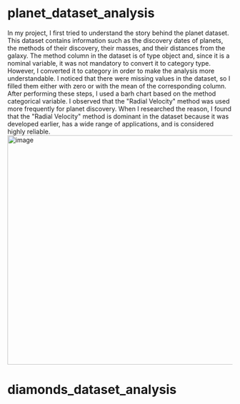 # **planet_dataset_analysis**
In my project, I first tried to understand the story behind the planet dataset. This dataset contains information such as the discovery dates of planets, the methods of their discovery, their masses, and their distances from the galaxy. The method column in the dataset is of type object and, since it is a nominal variable, it was not mandatory to convert it to category type. However, I converted it to category in order to make the analysis more understandable. I noticed that there were missing values in the dataset, so I filled them either with zero or with the mean of the corresponding column. After performing these steps, I used a barh chart based on the method categorical variable. I observed that the "Radial Velocity" method was used more frequently for planet discovery. When I researched the reason, I found that the "Radial Velocity" method is dominant in the dataset because it was developed earlier, has a wide range of applications, and is considered highly reliable.
<img width="1123" height="514" alt="image" src="https://github.com/user-attachments/assets/a701a04c-7982-4138-8f6e-9bb2c450e39d" />
# **diamonds_dataset_analysis**
